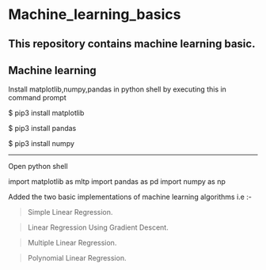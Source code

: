 # Machine_learning_basics
This repository contains machine learning basic. 
-----------------------------------------
Machine learning
-----------------------------------------
Install matplotlib,numpy,pandas in python shell by executing this in command prompt

$ pip3  install matplotlib

$ pip3 install pandas

$ pip3 install numpy

-----------------------------------------
Open python shell 

import matplotlib as mltp
import pandas as pd
import numpy as np

Added the two basic implementations of machine learning algorithms 
i.e :- 
> Simple Linear Regression. 

> Linear Regression Using Gradient Descent.

> Multiple Linear Regression.

> Polynomial Linear Regression.
